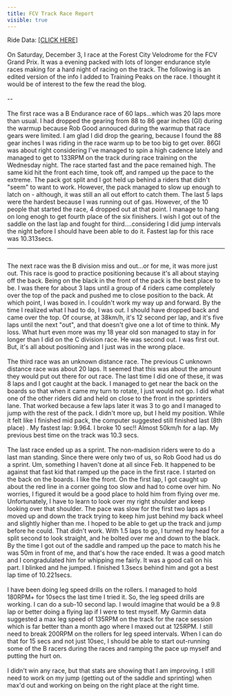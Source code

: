 ---title: FCV Track Race Reportvisible: true---<div>
  Ride Data: <a target="_blank" title="Track Race Data" href="http://tpks.ws/AOSUmJ6F">[CLICK HERE]<br /></a><br />On Saturday, December 3, I race at the Forest City Velodrome for the FCV Grand Prix. It was a evening packed with lots of longer endurance style races making for a hard night of racing on the track. The following is an edited version of the info I added to Training Peaks on the race. I thought it would be of interest to the few the read the blog.<br /><br />--<br /><br />The first race was a B Endurance race of 60 laps...which was 20 laps more than usual. I had dropped the gearing from 88 to 86 gear inches (GI) during the warmup because Rob Good annouced during the warmup that race gears were limited. I am glad I did drop the gearing, because I found the 88 gear inches I was riding in the race warm up to be too big to get over. 86GI was about right considering I've managed to spin a high cadence lately and managed to get to 133RPM on the track during race training on the Wednesday night. The race started fast and the pace remained high. The same kid hit the front each time, took off, and ramped up the pace to the extreme. The pack got split and I got held up behind a riders that didn't "seem" to want to work. However, the pack managed to slow up enough to latch on - although, it was still an all out effort to catch them. The last 5 laps were the hardest because I was running out of gas. However, of the 10 people that started the race, 4 dropped out at that point. I manage to hang on long enogh to get fourth place of the six finishers. I wish I got out of the saddle on the last lap and fought for third....considering I did jump intervals the night before I should have been able to do it. Fastest lap for this race was 10.313secs.<br />
  
  <hr id="system-readmore" />
  
  <br />The next race was the B division miss and out...or for me, it was more just out. This race is good to practice positioning because it's all about staying off the back. Being on the black in the front of the pack is the best place to be. I was there for about 3 laps until a group of 4 riders came completely over the top of the pack and pushed me to close position to the back. At which point, I was boxed in. I couldn't work my way up and forward. By the time I realized what I had to do, I was out. I should have dropped back and came over the top. Of course, at 38km/h, it's 12 second per lap, and it's five laps until the next "out", and that doesn't give one a lot of time to think. My loss. What hurt even more was my 18 year old son managed to stay in for longer than I did on the C division race. He was second out. I was first out. But, it's all about positioning and I just was in the wrong place.<br /><br />The third race was an unknown distance race. The previous C unknown distance race was about 20 laps. It seemed that this was about the amount they would put out there for out race. The last time I did one of these, it was 8 laps and I got caught at the back. I managed to get near the back on the boards so that when it came my turn to rotate, I just would not go. I did what one of the other riders did and held on close to the front in the sprinters lane. That worked because a few laps later it was 3 to go and I managed to jump with the rest of the pack. I didn't more up, but I held my position. While it felt like I finished mid pack, the computer suggested still finished last (8th place) . My fastest lap: 9.964. I broke 10 sec!! Almost 50km/h for a lap. My previous best time on the track was 10.3 secs.<br /><br />The last race ended up as a sprint. The non-madision riders were to do a last man standing. Since there were only two of us, so Rob Good had us do a sprint. Um, something I haven't done at all since Feb. It happened to be against that fast kid that ramped up the pace in the first race. I started on the back on the boards. I like the front. On the first lap, I got caught up about the red line in a corner going too slow and had to come over him. No worries, I figured it would be a good place to hold him from flying over me. Unfortunately, I have to learn to look over my right shoulder and keep looking over that shoulder. The pace was slow for the first two laps as I moved up and down the track trying to keep him just behind my back wheel and slightly higher than me. I hoped to be able to get up the track and jump before he could. That didn't work. With 1.5 laps to go, I turned my head for a split second to look straight, and he bolted over me and down to the black. By the time I got out of the saddle and ramped up the pace to match his he was 50m in front of me, and that's how the race ended. It was a good match and I congradulated him for whipping me fairly. It was a good call on his part. I blinked and he jumped. I finished 1.3secs behind him and got a best lap time of 10.221secs.<br /><br />I have been doing leg speed drills on the rollers. I managed to hold 180RPM+ for 10secs the last time I tried it. So, the leg speed drills are working. I can do a sub-10 second lap. I would imagine that would be a 9.8 lap or better doing a flying lap if I were to test myself. My Garmin data suggested a max leg speed of 135RPM on the track for the race session which is far better than a month ago where I maxed out at 125RPM. I still need to break 200RPM on the rollers for leg speed intervals. When I can do that for 15 secs and not just 10sec, I should be able to start out-running some of the B racers during the races and ramping the pace up myself and putting the hurt on.<br /><br />I didn't win any race, but that stats are showing that I am improving. I still need to work on my jump (getting out of the saddle and sprinting) when max'd out and working on being on the right place at the right time.<span id="_plain_text_marker">&nbsp;</span>
</div>